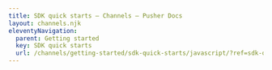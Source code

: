 ```yaml
---
title: SDK quick starts — Channels — Pusher Docs
layout: channels.njk
eleventyNavigation:
  parent: Getting started
  key: SDK quick starts
  url: /channels/getting-started/sdk-quick-starts/javascript/?ref=sdk-quick-starts
---
```

